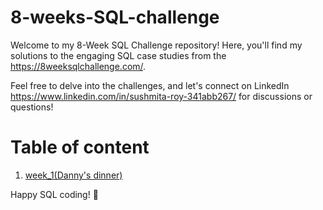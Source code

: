 # 8-weeks-SQL-challenge

Welcome to my 8-Week SQL Challenge repository! Here, you'll find my solutions to the engaging SQL case studies from the https://8weeksqlchallenge.com/.

Feel free to delve into the challenges, and let's connect on LinkedIn https://www.linkedin.com/in/sushmita-roy-341abb267/ for discussions or questions!

# Table of content
1. [week_1(Danny's dinner)
](https://github.com/roysushmita/8-weeks-SQL-challenge/tree/main/case%20study_1
)

Happy SQL coding! 🚀
